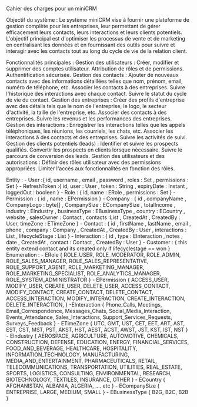 Cahier des charges pour un miniCRM

Objectif du système :
Le système miniCRM vise à fournir une plateforme de gestion complète pour les entreprises, leur permettant de gérer efficacement leurs contacts, leurs interactions et leurs clients potentiels. L'objectif principal est d'optimiser les processus de vente et de marketing en centralisant les données et en fournissant des outils pour suivre et interagir avec les contacts tout au long du cycle de vie de la relation client.

Fonctionnalités principales :
Gestion des utilisateurs :
Créer, modifier et supprimer des comptes utilisateur.
Attribution de rôles et de permissions.
Authentification sécurisée.
Gestion des contacts :
Ajouter de nouveaux contacts avec des informations détaillées telles que nom, prénom, email, numéro de téléphone, etc.
Associer les contacts à des entreprises.
Suivre l'historique des interactions avec chaque contact.
Suivre le statut du cycle de vie du contact.
Gestion des entreprises :
Créer des profils d'entreprise avec des détails tels que le nom de l'entreprise, le logo, le secteur d'activité, la taille de l'entreprise, etc.
Associer des contacts à des entreprises.
Suivre les revenus et les performances des entreprises.
Gestion des interactions :
Enregistrer les interactions telles que les appels téléphoniques, les réunions, les courriels, les chats, etc.
Associer les interactions à des contacts et des entreprises.
Suivre les activités de suivi.
Gestion des clients potentiels (leads) :
Identifier et suivre les prospects qualifiés.
Convertir les prospects en clients lorsque nécessaire.
Suivre le parcours de conversion des leads.
Gestion des utilisateurs et des autorisations :
Définir des rôles utilisateur avec des permissions appropriées.
Limiter l'accès aux fonctionnalités en fonction des rôles.

Entity : 
	- User :{
		id, username , email , password , roles : Set<Role> , permissions : Set<Permission>
	}
	- RefreshToken :{
		id, user : User , token : String , expiryDate : Instant , loggedOut : booleen
	}
	- Role : {
		id, name : ERole , permissions : Set<Permission> 
	}
	- Permission : {
		id , name : EPermission
	}
	- Company : {
		id , companyName , CompanyLogo : byte[] , CompanySize : ECompanySize , totalIncome , industry : EIndustry , businessType : EBusinessType , country : ECountry , website , salesOwner : Contact , contacts :List<Contact> , CreatedAt , CreatedBy : User, timeZone : ETimeZone
	}
	- Contact : {
		id , firstName , lastName , email , phone , company : Company , CreatedAt , CreatedBy : User , interactions : List<Interaction> , lifecycleStage : List<ELifeCycleStage>
	}
	- Interaction : {
		id , type : EInteraction , notes , date , CreatedAt , contact : Contact , CreatedBy : User
	}
	- Customer : {
		this entity extend contact and its created only if lifecyclestage == won
	}
Enumeration : 
	- ERole {
	    ROLE_USER,
	    ROLE_MODERATOR,
	    ROLE_ADMIN,
	    ROLE_SALES_MANAGER,
	    ROLE_SALES_REPRESENTATIVE,
	    ROLE_SUPPORT_AGENT,
	    ROLE_MARKETING_MANAGER,
	    ROLE_MARKETING_SPECIALIST,
	    ROLE_ANALYTICS_MANAGER,
	    ROLE_SYSTEM_ADMINISTRATOR
	}
	- EPermission {
	    ACCESS_USER,
	    MODIFY_USER,
	    CREATE_USER,
	    DELETE_USER,
	    ACCESS_CONTACT,
	    MODIFY_CONTACT,
	    CREATE_CONTACT,
	    DELETE_CONTACT,
	    ACCESS_INTERACTION,
	    MODIFY_INTERACTION,
	    CREATE_INTERACTION,
	    DELETE_INTERACTION,
	}
	-EInteraction {
	    Phone_Calls,
	    Meetings,
	    Email_Correspondence,
	    Messages_Chats,
	    Social_Media_Interaction,
	    Events_Attendance,
	    Sales_Interactions,
	    Support_Services_Requests,
	    Surveys_Feedback
	}
	- ETimeZone {
	    UTC,
	    GMT,
	    UST,
	    CET,
	    EET,
	    ART,
	    AST,
	    EST,
	    CST,
	    MST,
	    PST,
	    AKST,
	    HST,
	    AEST,
	    ACST,
	    AWST,
	    JST,
	    KST,
	    IST,
	    NST
	}
	- EIndustry {
	    AEROSPACE,
	    AGRICULTURE,
	    AUTOMOTIVE,
	    CHEMICALS,
	    CONSTRUCTION,
	    DEFENSE,
	    EDUCATION,
	    ENERGY,
	    FINANCIAL_SERVICES,
	    FOOD_AND_BEVERAGE,
	    HEALTHCARE,
	    HOSPITALITY,
	    INFORMATION_TECHNOLOGY,
	    MANUFACTURING,
	    MEDIA_AND_ENTERTAINMENT,
	    PHARMACEUTICALS,
	    RETAIL,
	    TELECOMMUNICATIONS,
	    TRANSPORTATION,
	    UTILITIES,
	    REAL_ESTATE,
	    SPORTS,
	    LOGISTICS,
	    CONSULTING,
	    ENVIRONMENTAL,
	    RESEARCH,
	    BIOTECHNOLOGY,
	    TEXTILES,
	    INSURANCE,
	    OTHER
	}
	- ECountry {
	    AFGHANISTAN,
	    ALBANIA,
	    ALGERIA,
	    .... etc
	}
	- ECompanySize {
	    ENTREPRISE,
	    LARGE,
	    MEDIUM,
	    SMALL
	}
	- EBusinessType {
	    B2G,
	    B2C,
	    B2B
	}
	
	
